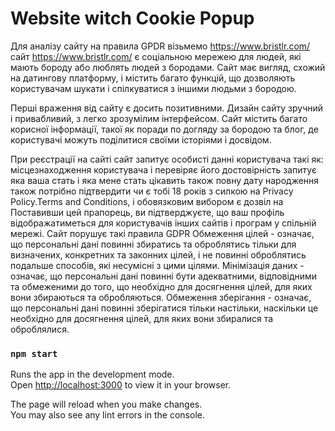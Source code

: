 # Website witch Cookie Popup

Для аналізу сайту на правила GPDR візьмемо https://www.bristlr.com/
сайт https://www.bristlr.com/ є соціальною мережею для людей, які мають бороду або люблять людей з бородами. Сайт має
вигляд, схожий на датингову платформу, і містить багато функцій, що дозволяють користувачам шукати і спілкуватися з
іншими людьми з бородою.

Перші враження від сайту є досить позитивними. Дизайн сайту зручний і привабливий, з легко зрозумілим інтерфейсом. Сайт
містить багато корисної інформації, такої як поради по догляду за бородою та блог, де користувачі можуть поділитися
своїми історіями і досвідом.

При реєстрації на сайті сайт запитує особисті данні користувача такі як: місцезнаходження користувача і перевіряє його
достовірність запитує яка ваша стать і яка мене стать цікавить також повну дату народження також потрібно підтвердити чи
є тобі 18 років з силкою на Privacy Policy.Terms and Conditions, і обовязковим вибором є дозвіл на Поставивши цей
прапорець, ви підтверджуєте, що ваш профіль відображатиметься для користувачів інших сайтів і програм у спільній мережі.
Сайт порушує такі правила GDPR 
Обмеження цілей - означає, що персональні дані повинні збиратись та оброблятись тільки для визначених, конкретних та законних цілей, і не повинні оброблятись подальше способів, які несумісні з цими цілями.
Мінімізація даних - означає, що персональні дані повинні бути адекватними, відповідними та обмеженими до того, що необхідно для досягнення цілей, для яких вони збираються та обробляються.
Обмеження зберігання - означає, що персональні дані повинні зберігатися тільки настільки, наскільки це необхідно для досягнення цілей, для яких вони збиралися та оброблялися.
### `npm start`

Runs the app in the development mode.\
Open [http://localhost:3000](http://localhost:3000) to view it in your browser.

The page will reload when you make changes.\
You may also see any lint errors in the console.
